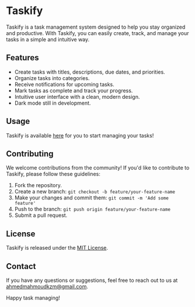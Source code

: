 # Taskify

Taskify is a task management system designed to help you stay organized and productive. With Taskify, you can easily create, track, and manage your tasks in a simple and intuitive way.

## Features

- Create tasks with titles, descriptions, due dates, and priorities.
- Organize tasks into categories.
- Receive notifications for upcoming tasks.
- Mark tasks as complete and track your progress.
- Intuitive user interface with a clean, modern design.
- Dark mode still in development.

## Usage

Taskify is available [here](https://taskmaster-231fe.web.app/) for you to start managing your tasks!

## Contributing

We welcome contributions from the community! If you'd like to contribute to Taskify, please follow these guidelines:

1. Fork the repository.
2. Create a new branch: `git checkout -b feature/your-feature-name`
3. Make your changes and commit them: `git commit -m 'Add some feature'`
4. Push to the branch: `git push origin feature/your-feature-name`
5. Submit a pull request.

## License

Taskify is released under the [MIT License](LICENSE.txt).

## Contact

If you have any questions or suggestions, feel free to reach out to us at [ahmedmahmoudkzm@gmail.com](mailto:ahmedmahmoudkzm@gmail.com).

Happy task managing!
